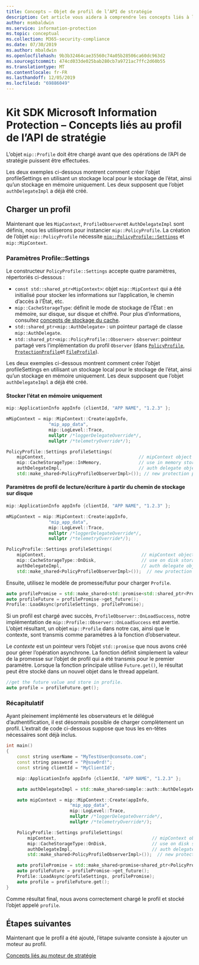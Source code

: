 ```yaml
---
title: Concepts – Objet de profil de l’API de stratégie
description: Cet article vous aidera à comprendre les concepts liés à l’objet de profil de stratégie qui est créé pendant l’initialisation de l’application.
author: msmbaldwin
ms.service: information-protection
ms.topic: conceptual
ms.collection: M365-security-compliance
ms.date: 07/30/2019
ms.author: mbaldwin
ms.openlocfilehash: 9b3b32464cae35560c74a05b28506ca60dc963d2
ms.sourcegitcommit: 474cd033de025bab280cb7a9721ac7ffc2d60b55
ms.translationtype: MT
ms.contentlocale: fr-FR
ms.lasthandoff: 12/05/2019
ms.locfileid: "69886049"
---
```

# <a name="microsoft-information-protection-sdk---policy-api-profile-concepts"></a>Kit SDK Microsoft Information Protection – Concepts liés au profil de l’API de stratégie

L’objet `mip::Profile` doit être chargé avant que des opérations de l’API de stratégie puissent être effectuées.

Les deux exemples ci-dessous montrent comment créer l’objet profileSettings en utilisant un stockage local pour le stockage de l’état, ainsi qu’un stockage en mémoire uniquement. Les deux supposent que l’objet `authDelegateImpl` a déjà été créé.

## <a name="load-a-profile"></a>Charger un profil

Maintenant que les `MipContext`, `ProfileObserver`et `AuthDelegateImpl` sont définis, nous les utiliserons pour instancier `mip::PolicyProfile`. La création de l’objet `mip::PolicyProfile` nécessite [`mip::PolicyProfile::Settings`](reference/class_mip_PolicyProfile_settings.md) et `mip::MipContext`.

### <a name="profilesettings-parameters"></a>Paramètres Profile::Settings

Le constructeur `PolicyProfile::Settings` accepte quatre paramètres, répertoriés ci-dessous :

- `const std::shared_ptr<MipContext>`: objet `mip::MipContext` qui a été initialisé pour stocker les informations sur l’application, le chemin d’accès à l’État, etc.
- `mip::CacheStorageType`: définit le mode de stockage de l’État : en mémoire, sur disque, sur disque et chiffré. Pour plus d’informations, consultez [concepts de stockage du cache](concept-cache-storage.md).
- `std::shared_ptr<mip::AuthDelegate>` : un pointeur partagé de classe `mip::AuthDelegate`.
- `std::shared_ptr<mip::PolicyProfile::Observer> observer`: pointeur partagé vers l’implémentation du profil `Observer` (dans [`PolicyProfile`](reference/class_mip_policyprofile_observer.md), [`ProtectionProfile`](reference/class_mip_protectionprofile_observer.md)et [`FileProfile`](reference/class_mip_fileprofile_observer.md)).

Les deux exemples ci-dessous montrent comment créer l’objet profileSettings en utilisant un stockage local pour le stockage de l’état, ainsi qu’un stockage en mémoire uniquement. Les deux supposent que l’objet `authDelegateImpl` a déjà été créé.

#### <a name="store-state-in-memory-only"></a>Stocker l’état en mémoire uniquement

```cpp
mip::ApplicationInfo appInfo {clientId, "APP NAME", "1.2.3" };

mMipContext = mip::MipContext::Create(appInfo,
                "mip_app_data",
                mip::LogLevel::Trace,
                nullptr /*loggerDelegateOverride*/,
                nullptr /*telemetryOverride*/);

PolicyProfile::Settings profileSettings(
    mipContext,                                   // mipContext object
    mip::CacheStorageType::InMemory,              // use in memory storage
    authDelegateImpl,                             // auth delegate object
    std::make_shared<PolicyProfileObserverImpl>()); // new protection profile observer
```

#### <a name="readwrite-profile-settings-from-storage-path-on-disk"></a>Paramètres de profil de lecture/écriture à partir du chemin de stockage sur disque

```cpp
mip::ApplicationInfo appInfo {clientId, "APP NAME", "1.2.3" };

mMipContext = mip::MipContext::Create(appInfo,
                "mip_app_data",
                mip::LogLevel::Trace,
                nullptr /*loggerDelegateOverride*/,
                nullptr /*telemetryOverride*/);

PolicyProfile::Settings profileSettings(
    mipContext,                                    // mipContext object
    mip::CacheStorageType::OnDisk,                 // use on disk storage
    authDelegateImpl,                              // auth delegate object
    std::make_shared<PolicyProfileObserverImpl>());  // new protection profile observer
```

Ensuite, utilisez le modèle de promesse/futur pour charger `Profile`.

```cpp
auto profilePromise = std::make_shared<std::promise<std::shared_ptr<Profile>>>();
auto profileFuture = profilePromise->get_future();
Profile::LoadAsync(profileSettings, profilePromise);
```

Si un profil est chargé avec succès, `ProfileObserver::OnLoadSuccess`, notre implémentation de `mip::Profile::Observer::OnLoadSuccess` est avertie. L’objet résultant, un objet `mip::Profile` dans notre cas, ainsi que le contexte, sont transmis comme paramètres à la fonction d’observateur.

Le *contexte* est un pointeur vers l’objet `std::promise` que nous avons créé pour gérer l’opération asynchrone. La fonction définit simplement la valeur de la promesse sur l’objet de profil qui a été transmis pour le premier paramètre. Lorsque la fonction principale utilise `Future.get()`, le résultat peut être stocké dans un nouvel objet dans le thread appelant.

```cpp
//get the future value and store in profile.
auto profile = profileFuture.get();
```

### <a name="putting-it-together"></a>Récapitulatif

Ayant pleinement implémenté les observateurs et le délégué d’authentification, il est désormais possible de charger complètement un profil. L’extrait de code ci-dessous suppose que tous les en-têtes nécessaires sont déjà inclus.

```cpp
int main()
{
    const string userName = "MyTestUser@consoto.com";
    const string password = "P@ssw0rd!";
    const string clientId = "MyClientId";

    mip::ApplicationInfo appInfo {clientId, "APP NAME", "1.2.3" };

    auto authDelegateImpl = std::make_shared<sample::auth::AuthDelegateImpl>(appInfo, userName, password);

    auto mipContext = mip::MipContext::Create(appInfo,
                        "mip_app_data",
                        mip::LogLevel::Trace,
                        nullptr /*loggerDelegateOverride*/,
                        nullptr /*telemetryOverride*/);

    PolicyProfile::Settings profileSettings(
        mipContext,                                    // mipContext object
        mip::CacheStorageType::OnDisk,                 // use on disk storage
        authDelegateImpl,                              // auth delegate object
        std::make_shared<PolicyProfileObserverImpl>());  // new protection profile observer

    auto profilePromise = std::make_shared<promise<shared_ptr<PolicyProfile>>>();
    auto profileFuture = profilePromise->get_future();
    Profile::LoadAsync(profileSettings, profilePromise);
    auto profile = profileFuture.get();
}
```

Comme résultat final, nous avons correctement chargé le profil et stocké l’objet appelé `profile`.

## <a name="next-steps"></a>Étapes suivantes

Maintenant que le profil a été ajouté, l’étape suivante consiste à ajouter un moteur au profil.

[Concepts liés au moteur de stratégie](concept-profile-engine-policy-engine-cpp.md)
